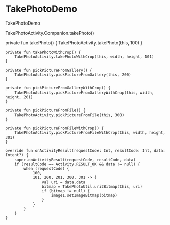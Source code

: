 # TakePhotoDemo
TakePhotoDemo

TakePhotoActivity.Companion.takePhoto()

private fun takePhoto() {
    TakePhotoActivity.takePhoto(this, 100)
}

    private fun takePhotoWithCrop() {
        TakePhotoActivity.takePhotoWithCrop(this, width, height, 101)
    }

    private fun pickPictureFromGallery() {
        TakePhotoActivity.pickPictureFromGallery(this, 200)
    }

    private fun pickPictureFromGalleryWithCrop() {
        TakePhotoActivity.pickPictureFromGalleryWithCrop(this, width, height, 201)
    }

    private fun pickPictureFromFile() {
        TakePhotoActivity.pickPictureFromFile(this, 300)
    }

    private fun pickPictureFromFileWithCrop() {
        TakePhotoActivity.pickPictureFromFileWithCrop(this, width, height, 301)
    }

    override fun onActivityResult(requestCode: Int, resultCode: Int, data: Intent?) {
        super.onActivityResult(requestCode, resultCode, data)
        if (resultCode == Activity.RESULT_OK && data != null) {
            when (requestCode) {
                100,
                101, 200, 201, 300, 301 -> {
                    val uri = data.data
                    bitmap = TakePhotoUtil.uri2Bitmap(this, uri)
                    if (bitmap != null) {
                        image1.setImageBitmap(bitmap)
                    }
                }
            }
        }
    }
